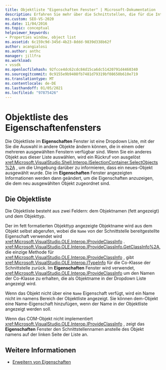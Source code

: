 ```yaml
---
title: Objektliste "Eigenschaften Fenster" | Microsoft-Dokumentation
description: Erfahren Sie mehr über die Schnittstellen, die für die Interaktion mit der Objektliste im Eigenschaftenfenster in der Visual Studio-IDE verwendet werden.
ms.custom: SEO-VS-2020
ms.date: 11/04/2016
ms.topic: conceptual
helpviewer_keywords:
- Properties window, object list
ms.assetid: 6c159c9d-345d-4b23-8ddd-9839d338b62f
author: acangialosi
ms.author: anthc
manager: jillfra
ms.workload:
- vssdk
ms.openlocfilehash: 92fcce4dc62cdc84d15ca6dc51420791d4460340
ms.sourcegitcommit: 0c9155e9b9408fb7481d79319bf08650b610e719
ms.translationtype: MT
ms.contentlocale: de-DE
ms.lasthandoff: 01/05/2021
ms.locfileid: "97875426"
---
```

# <a name="properties-window-object-list"></a>Objektliste des Eigenschaftenfensters
Die Objektliste im **Eigenschaften** Fenster ist eine Dropdown Liste, mit der Sie die Auswahl in andere Objekte ändern können, die in einem oder mehreren ausgewählten Fenstern verfügbar sind. Wenn Sie ein anderes Objekt aus dieser Liste auswählen, wird ein Rückruf von ausgelöst <xref:Microsoft.VisualStudio.Shell.Interop.ISelectionContainer.SelectObjects%2A> , um die Umgebung darüber zu informieren, dass ein neues-Objekt ausgewählt wurde. Die im **Eigenschaften** Fenster angezeigten Informationen werden dann geändert, um die Eigenschaften anzuzeigen, die dem neu ausgewählten Objekt zugeordnet sind.

## <a name="the-object-list"></a>Die Objektliste
 Die Objektliste besteht aus zwei Feldern: dem Objektnamen (fett angezeigt) und dem Objekttyp.

 Der im fett formatierten Objekttyp angezeigte Objektname wird aus dem Objekt selbst abgerufen, wobei die `Name` von der Schnittstelle bereitgestellte Eigenschaft verwendet wird <xref:Microsoft.VisualStudio.OLE.Interop.IProvideClassInfo> . <xref:Microsoft.VisualStudio.OLE.Interop.IProvideClassInfo.GetClassInfo%2A>, die einzige Methode für <xref:Microsoft.VisualStudio.OLE.Interop.IProvideClassInfo> , gibt <xref:Microsoft.VisualStudio.OLE.Interop.ITypeInfo> für die Co-Klasse der Schnittstelle zurück. Im **Eigenschaften** Fenster wird verwendet, <xref:Microsoft.VisualStudio.OLE.Interop.IProvideClassInfo> um den Namen der Co-Klasse zu erhalten, die als Objektname in der Dropdown Liste angezeigt wird.

 Wenn das Objekt nicht über eine `Name` Eigenschaft verfügt, wird ein Name nicht im namens Bereich der Objektliste angezeigt. Sie können dem-Objekt eine Name-Eigenschaft hinzufügen, wenn der Name in der Objektliste angezeigt werden soll.

 Wenn das COM-Objekt nicht implementiert <xref:Microsoft.VisualStudio.OLE.Interop.IProvideClassInfo> , zeigt das **Eigenschaften** Fenster den Schnittstellennamen anstelle des Objekt namens auf der linken Seite der Liste an.

## <a name="see-also"></a>Weitere Informationen
- [Erweitern von Eigenschaften](../../extensibility/internals/extending-properties.md)
